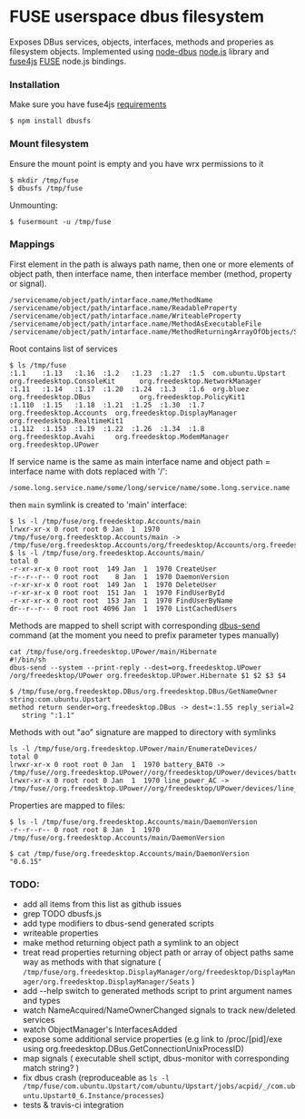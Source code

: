 FUSE userspace dbus filesystem 
===

Exposes DBus services, objects, interfaces, methods and properies as filesystem objects. Implemented using [node-dbus](https://github.com/sidorares/node-dbus) [node.js](https://github.com/joyent/node) library and [fuse4js](https://github.com/vmware/fuse4js) [FUSE](http://fuse.sourceforge.net/) node.js bindings. 

### Installation

Make sure you have fuse4js [requirements](https://github.com/bcle/fuse4js#requirements)

```shell
$ npm install dbusfs
```

### Mount filesystem

Ensure the mount point is empty and you have wrx permissions to it

```shell
$ mkdir /tmp/fuse
$ dbusfs /tmp/fuse
```

Unmounting:

```shell
$ fusermount -u /tmp/fuse
```

### Mappings

First element in the path is always path name, then one or more elements of object path, then interface name, then interface member (method, property or signal).

```
/servicename/object/path/intarface.name/MethodName
/servicename/object/path/intarface.name/ReadableProperty
/servicename/object/path/intarface.name/WriteableProperty
/servicename/object/path/intarface.name/MethodAsExecutableFile
/servicename/object/path/intarface.name/MethodReturningArrayOfObjects/SymlinkToObject/other.interface.name/Property
```

Root contains list of services

```
$ ls /tmp/fuse
:1.1    :1.13   :1.16  :1.2   :1.23  :1.27  :1.5  com.ubuntu.Upstart        org.freedesktop.ConsoleKit      org.freedesktop.NetworkManager
:1.11   :1.14   :1.17  :1.20  :1.24  :1.3   :1.6  org.bluez                 org.freedesktop.DBus            org.freedesktop.PolicyKit1
:1.110  :1.15   :1.18  :1.21  :1.25  :1.30  :1.7  org.freedesktop.Accounts  org.freedesktop.DisplayManager  org.freedesktop.RealtimeKit1
:1.112  :1.153  :1.19  :1.22  :1.26  :1.34  :1.8  org.freedesktop.Avahi     org.freedesktop.ModemManager    org.freedesktop.UPower
```

If service name is the same as main interface name and object path = interface name with dots replaced with '/':

```
/some.long.service.name/some/long/service/name/some.long.service.name
```
then `main` symlink is created to 'main' interface:

```
$ ls -l /tmp/fuse/org.freedesktop.Accounts/main
lrwxr-xr-x 0 root root 0 Jan  1  1970 /tmp/fuse/org.freedesktop.Accounts/main -> /tmp/fuse/org.freedesktop.Accounts/org/freedesktop/Accounts/org.freedesktop.Accounts
$ ls -l /tmp/fuse/org.freedesktop.Accounts/main/
total 0
-r-xr-xr-x 0 root root  149 Jan  1  1970 CreateUser
-r--r--r-- 0 root root    8 Jan  1  1970 DaemonVersion
-r-xr-xr-x 0 root root  149 Jan  1  1970 DeleteUser
-r-xr-xr-x 0 root root  151 Jan  1  1970 FindUserById
-r-xr-xr-x 0 root root  153 Jan  1  1970 FindUserByName
dr--r--r-- 0 root root 4096 Jan  1  1970 ListCachedUsers
```
Methods are mapped to shell script with corresponding [dbus-send](http://dbus.freedesktop.org/doc/dbus-send.1.html) command (at the moment you need to prefix parameter types manually)

```
cat /tmp/fuse/org.freedesktop.UPower/main/Hibernate
#!/bin/sh
dbus-send --system --print-reply --dest=org.freedesktop.UPower /org/freedesktop/UPower org.freedesktop.UPower.Hibernate $1 $2 $3 $4

$ /tmp/fuse/org.freedesktop.DBus/org.freedesktop.DBus/GetNameOwner string:com.ubuntu.Upstart
method return sender=org.freedesktop.DBus -> dest=:1.55 reply_serial=2
   string ":1.1"
```


Methods with out "ao" signature are mapped to directory with symlinks

```
ls -l /tmp/fuse/org.freedesktop.UPower/main/EnumerateDevices/
total 0
lrwxr-xr-x 0 root root 0 Jan  1  1970 battery_BAT0 -> /tmp/fuse//org.freedesktop.UPower//org/freedesktop/UPower/devices/battery_BAT0
lrwxr-xr-x 0 root root 0 Jan  1  1970 line_power_AC -> /tmp/fuse//org.freedesktop.UPower//org/freedesktop/UPower/devices/line_power_AC
```

Properties are mapped to files:

```
$ ls -l /tmp/fuse/org.freedesktop.Accounts/main/DaemonVersion 
-r--r--r-- 0 root root 8 Jan  1  1970 /tmp/fuse/org.freedesktop.Accounts/main/DaemonVersion

$ cat /tmp/fuse/org.freedesktop.Accounts/main/DaemonVersion 
"0.6.15"

```

### TODO:

 - add all items from this list as github issues
 - grep TODO dbusfs.js
 - add type modifiers to dbus-send generated scripts
 - writeable properties
 - make method returning object path a symlink to an object
 - treat read properties returning object path or array of object paths same way as methods with that signature (  `/tmp/fuse/org.freedesktop.DisplayManager/org/freedesktop/DisplayManager/org.freedesktop.DisplayManager/Seats` )
 - add --help switch to generated methods script to print argument names and types
 - watch NameAcquired/NameOwnerChanged signals to track new/deleted services
 - watch ObjectManager's InterfacesAdded
 - expose some additional service properties (e.g link to /proc/[pid]/exe using org.freedesktop.DBus.GetConnectionUnixProcessID)
 - map signals ( executable shell sctipt, dbus-monitor with corresponding match string? )  
 - fix dbus crash (reproduceable as `ls -l /tmp/fuse/com.ubuntu.Upstart/com/ubuntu/Upstart/jobs/acpid/_/com.ubuntu.Upstart0_6.Instance/processes`) 
 - tests & travis-ci integration